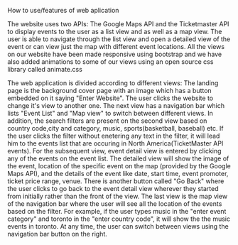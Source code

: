 How to use/features of web aplication

The website uses two APIs: The Google Maps API and the Ticketmaster API to display events to the user as a list view and as well as a map view. The user is able to navigate through the list view and open a detailed view of the event or can view just the map with different event locations. All the views on our website have been made responsive using bootstrap and we have also added animations to some of our views using an open source css library called animate.css

The web application is divided according to different views:
The landing page is the background cover page with an image which has a button embedded on it saying "Enter Website". The user clicks the website to change it's view to another one.
The next view has a navigation bar which lists "Event List" and "Map view" to switch between different views. In addition, the search filters are present on the second view based on country code,city and category, music, sports(basketball, baseball) etc. If the user clicks the filter without enetering any text in the filter, it will lead him to the events list that are occuring in North America(TicketMaster API events).
For the subsequent view, event detail view is entered by clicking any of the events on the event list. The detailed view will show the image of the event, location of the specific event on the map (provided by the Google Maps API), and the details of the event like date, start time, event promoter, ticket price range, venue. There is another button called "Go Back" where the user clicks to go back to the event detail view wherever they started from initially rather than the front of the view.
The last view is the map view of the navigation bar where the user will see all the location of the events based on the filter. For example, if the user types music in the "enter event category" and toronto in the "enter country code", it will show the the music events in toronto. At any time, the user can switch between views using the navigation bar button on the right.
